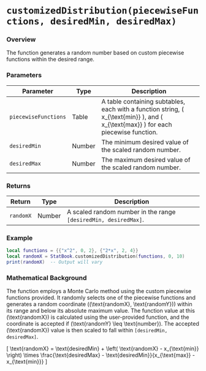 # `customizedDistribution(piecewiseFunctions, desiredMin, desiredMax)`

### Overview

The function generates a random number based on custom piecewise functions within the desired range.

### Parameters

| Parameter           | Type      | Description                                                                              |
|---------------------|-----------|------------------------------------------------------------------------------------------|
| `piecewiseFunctions`| Table     | A table containing subtables, each with a function string, \( x_{\text{min}} \), and \( x_{\text{max}} \) for each piecewise function.  |
| `desiredMin`        | Number    | The minimum desired value of the scaled random number.                                    |
| `desiredMax`        | Number    | The maximum desired value of the scaled random number.                                    |

### Returns

| Return         | Type    | Description                                                         |
|----------------|---------|---------------------------------------------------------------------|
| `randomX`      | Number  | A scaled random number in the range `[desiredMin, desiredMax]`.     |

### Example

```lua
local functions = {{"x^2", 0, 2}, {"2*x", 2, 4}}
local randomX = StatBook.customizedDistribution(functions, 0, 10)
print(randomX)  -- Output will vary
```

### Mathematical Background

The function employs a Monte Carlo method using the custom piecewise functions provided. It randomly selects one of the piecewise functions and generates a random coordinate \((\text{randomX}, \text{randomY})\) within its range and below its absolute maximum value. The function value at this \(\text{randomX}\) is calculated using the user-provided function, and the coordinate is accepted if \(\text{randomY} \leq \text{number}\). The accepted \(\text{randomX}\) value is then scaled to fall within `[desiredMin, desiredMax]`.

\[
\text{randomX} = \text{desiredMin} + \left( \text{randomX} - x_{\text{min}} \right) \times \frac{\text{desiredMax} - \text{desiredMin}}{x_{\text{max}} - x_{\text{min}}}
\]








